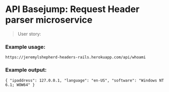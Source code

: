 # API Basejump: Request Header parser microservice

> User story:

### Example usage:

`https://jeremylshepherd-headers-rails.herokuapp.com/api/whoami`

### Example output:

`{ "ipaddress": 127.0.0.1, "language": "en-US", "software": "Windows NT 6.1; WOW64" }`